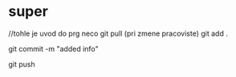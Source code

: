 # super
//tohle je uvod do prg neco
git pull (pri zmene pracoviste)
git add .

git commit -m "added info"

git push

